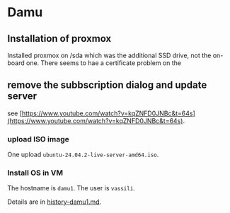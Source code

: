  # Damu
 
 ## Installation of proxmox
 
 Installed proxmox on /sda which was the additional SSD drive, not the on-board one.
 There seems to hae a certificate problem on the 
 
 ## remove the subbscription dialog and update server
 
 see [https://www.youtube.com/watch?v=kqZNFD0JNBc&t=64s](https://www.youtube.com/watch?v=kqZNFD0JNBc&t=64s).
 
 ### upload ISO image
 
 One upload `ubuntu-24.04.2-live-server-amd64.iso`.
 
 ### Install OS in VM
 
 The hostname is `damu1`.
 The user is `vassili`.
 
 Details are in [history-damu1.md](history-damu1.md).